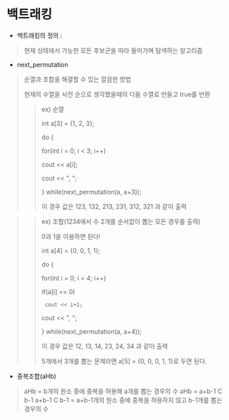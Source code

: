 # 백트래킹
* 백트래킹의 정의 :
> 현재 상태에서 가능한 모든 후보군을 따라 들어가며 탐색하는 알고리즘

* next_permutation
> 순열과 조합을 해결할 수 있는 깔끔한 방법
> 
> 현재의 수열을 사전 순으로 생각했을때의 다음 수열로 만들고 true를 반환
> 
>> ex) 순열
>> 
>> int a[3] = {1, 2, 3};
>> 
>> do {
>> 
>>  for(int i = 0; i < 3; i++)
>>  
>>    cout << a[i];
>>    
>>  cout << ", ";
>>  
>>  } while(next_permutation(a, a+3));
>>  
>>  이 경우 값은 123, 132, 213, 231, 312, 321 과 같이 출력

>> ex) 조합(1234에서 수 2개를 순서없이 뽑는 모든 경우를 출력)
>> 
>> 0과 1을 이용하면 된다!
>> 
>> int a[4] = {0, 0, 1, 1};
>>
>> do {
>>
>>  for(int i = 0; i < 4; i++)
>>
>>    if(a[i] == 0)
>>
>>      cout << i+1;
>>
>>  cout << ", ";
>>
>>  } while(next_permutation(a, a+4));
>>
>>  이 경우 값은 12, 13, 14, 23, 24, 34 과 같이 출력
>>
>> 5개에서 3개를 뽑는 문제라면 a[5] = {0, 0, 0, 1, 1}로 두면 된다.

* 중복조합(aHb)
> aHb = b개의 원소 중에 중복을 허용해 a개를 뽑는 경우의 수
> aHb = a+b-1 C b-1
> a+b-1 C b-1 = a+b-1개의 원소 중에 중복을 허용하지 않고 b-1개를 뽑는 경우의 수
